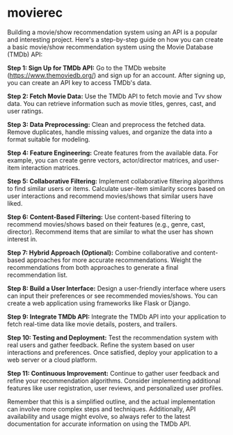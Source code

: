 # movierec
Building a movie/show recommendation system using an API is a popular and interesting project. Here's a step-by-step guide on how you can create a basic movie/show recommendation system using the Movie Database (TMDb) API:

**Step 1: Sign Up for TMDb API:**
Go to the TMDb website (https://www.themoviedb.org/) and sign up for an account. After signing up, you can create an API key to access TMDb's data.

**Step 2: Fetch Movie Data:**
Use the TMDb API to fetch movie and Tvv show data. You can retrieve information such as movie titles, genres, cast, and user ratings.

**Step 3: Data Preprocessing:**
Clean and preprocess the fetched data. Remove duplicates, handle missing values, and organize the data into a format suitable for modeling.

**Step 4: Feature Engineering:**
Create features from the available data. For example, you can create genre vectors, actor/director matrices, and user-item interaction matrices.

**Step 5: Collaborative Filtering:**
Implement collaborative filtering algorithms to find similar users or items. Calculate user-item similarity scores based on user interactions and recommend movies/shows that similar users have liked.

**Step 6: Content-Based Filtering:**
Use content-based filtering to recommend movies/shows based on their features (e.g., genre, cast, director). Recommend items that are similar to what the user has shown interest in.

**Step 7: Hybrid Approach (Optional):**
Combine collaborative and content-based approaches for more accurate recommendations. Weight the recommendations from both approaches to generate a final recommendation list.

**Step 8: Build a User Interface:**
Design a user-friendly interface where users can input their preferences or see recommended movies/shows. You can create a web application using frameworks like Flask or Django.

**Step 9: Integrate TMDb API:**
Integrate the TMDb API into your application to fetch real-time data like movie details, posters, and trailers.

**Step 10: Testing and Deployment:**
Test the recommendation system with real users and gather feedback. Refine the system based on user interactions and preferences. Once satisfied, deploy your application to a web server or a cloud platform.

**Step 11: Continuous Improvement:**
Continue to gather user feedback and refine your recommendation algorithms. Consider implementing additional features like user registration, user reviews, and personalized user profiles.

Remember that this is a simplified outline, and the actual implementation can involve more complex steps and techniques. Additionally, API availability and usage might evolve, so always refer to the latest documentation for accurate information on using the TMDb API.
